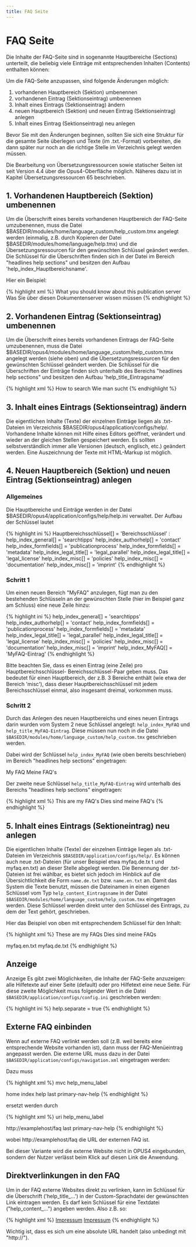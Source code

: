 ```yaml
---
title: FAQ Seite
---
```


# FAQ Seite

Die Inhalte der FAQ-Seite sind in sogenannte Hauptbereiche (Sections) unterteilt, die beliebig viele
Einträge mit entsprechenden Inhalten (Contents) enthalten können:

Um die FAQ-Seite anzupassen, sind folgende Änderungen möglich:

1. vorhandenen Hauptbereich (Sektion) umbenennen
2. vorhandenen Eintrag (Sektionseintrag) umbenennen
3. Inhalt eines Eintrags (Sektionseintrag) ändern
4. neuen Hauptbereich (Sektion) und neuen Eintrag (Sektionseintrag) anlegen
5. Inhalt eines Eintrag (Sektionseintrag) neu anlegen

<p class="note">
Bevor Sie mit den Änderungen beginnen, sollten Sie sich eine Struktur für die gesamte Seite
überlegen und Texte (im .txt.-Format) vorbereiten, die dann später nur noch an die richtige Stelle im
Verzeichnis gelegt werden müssen.
</p>

<p class="note">
Die Bearbeitung von Übersetzungsressourcen sowie statischer Seiten ist seit Version 4.4 über
die Opus4-Oberfläche möglich. Näheres dazu ist in Kapitel Übersetzungsressourcen 65
beschrieben.
</p>

## 1. Vorhandenen Hauptbereich (Sektion) umbenennen

Um die Überschrift eines bereits vorhandenen Hauptbereich der FAQ-Seite umzubenennen, muss die
Datei $BASEDIR/modules/home/language_custom/help_custom.tmx angelegt werden
(einmalig, z.B. durch Kopieren der Datei $BASEDIR/modules/home/language/help.tmx) und die
Übersetzungsressourcen für den
gewünschten Schlüssel geändert werden. Die Schlüssel für die Überschriften finden sich in der Datei
im Bereich "headlines help sections" und besitzen den Aufbau 'help_index_Hauptbereichsname'.

Hier ein Beispiel:

{% highlight xml %}
<tu tuid="help_index_general">
  <tuv xml:lang="en">
    <seg>What you should know about this publication server</seg>
  </tuv>
  <tuv xml:lang="de">
    <seg>Was Sie über diesen Dokumentenserver wissen müssen</seg>
  </tuv>
</tu>
{% endhighlight %}

## 2. Vorhandenen Eintrag (Sektionseintrag) umbenennen

Um die Überschrift eines bereits vorhandenen Eintrags der FAQ-Seite umzubenennen, muss die
Datei $BASEDIR/opus4/modules/home/language_custom/help_custom.tmx angelegt werden
(siehe oben) und die Übersetzungsressourcen für den gewünschten Schlüssel geändert werden. Die
Schlüssel für die Überschriften der Einträge finden sich unterhalb des Bereichs "headlines help
sections" und besitzen den Aufbau 'help_title_Eintragsname'

{% highlight xml %}
<tu tuid="help_title_searchtipps">
  <tuv xml:lang="en">
    <seg>How to search</seg>
  </tuv>
  <tuv xml:lang="de">
    <seg>Wie man sucht</seg>
  </tuv>
</tu>
{% endhighlight %}

## 3. Inhalt eines Eintrags (Sektionseintrag) ändern

Die eigentlichen Inhalte (Texte) der einzelnen Einträge liegen als .txt-Dateien im Verzeichnis
$BASEDIR/opus4/application/configs/help/. Vorhandene Inhalte können mit Hilfe eines Editors
geöffnet, verändert und wieder an der gleichen Stellen gespeichert werden. Es sollten
selbstverständlich immer alle Versionen (deutsch, englisch, etc.) geändert werden. Eine
Auszeichnung der Texte mit HTML-Markup ist möglich.

## 4. Neuen Hauptbereich (Sektion) und neuen Eintrag (Sektionseintrag) anlegen

### Allgemeines

Die Hauptbereiche und Einträge werden in der Datei
$BASEDIR/opus4/application/configs/help/help.ini verwaltet. Der Aufbau der Schlüssel lautet

{% highlight ini %}
Hauptbereichsschlüssel[] = 'Bereichsschlüssel' :
help_index_general[] = 'searchtipps'
help_index_authorhelp[] = 'contact'
help_index_formfields[] = 'publicationprocess'
help_index_formfields[] = 'metadata'
help_index_legal_title[] = 'legal_parallel'
help_index_legal_title[] = 'legal_license'
help_index_misc[] = 'policies'
help_index_misc[] = 'documentation'
help_index_misc[] = 'imprint'
{% endhighlight %}

### Schritt 1

Um einen neuen Bereich "MyFAQ" anzulegen, fügt man zu den bestehenden Schlüsseln an der
gewünschten Stelle (hier im Beispiel ganz am Schluss) eine neue Zeile hinzu:

{% highlight ini %}
help_index_general[] = 'searchtipps'
help_index_authorhelp[] = 'contact'
help_index_formfields[] = 'publicationprocess'
help_index_formfields[] = 'metadata'
help_index_legal_title[] = 'legal_parallel'
help_index_legal_title[] = 'legal_license'
help_index_misc[] = 'policies'
help_index_misc[] = 'documentation'
help_index_misc[] = 'imprint'
help_index_MyFAQ[] = 'MyFAQ-Eintrag'
{% endhighlight %}

Bitte beachten Sie, dass es einen Eintrag (eine Zeile) pro Hauptbereichsschlüssel-
Bereichsschlüssel-Paar geben muss. Das bedeutet für einen Hauptbereich, der z.B. 3 Bereiche
enthält (wie etwa der Bereich 'misc'), dass dieser Hauptbereichsschlüssel mit jedem
Bereichsschlüssel einmal, also insgesamt dreimal, vorkommen muss.

### Schritt 2

Durch das Anlegen des neuen Hauptbereichs und eines neuen Eintrags darin wurden vom System 2
neue Schlüssel angelegt: `help_index_MyFAQ` und `help_title_MyFAQ-Eintrag`. Diese müssen nun
noch in die Datei `$BASEDIR/modules/home/language_custom/help_custom.tmx`
geschrieben werden.

Dabei wird der Schlüssel `help_index_MyFAQ` (wie oben bereits beschrieben) im Bereich "headlines
help sections" eingetragen:

<tu tuid="help_index_MyFAQ">
  <tuv xml:lang="en">
    <seg>My FAQ</seg>
  </tuv>
  <tuv xml:lang="de">
    <seg>Meine FAQ's</seg>
  </tuv>
</tu>

Der zweite neue Schlüssel `help_title_MyFAQ-Eintrag` wird unterhalb des Bereichs "headlines help
sections" eingetragen:

{% highlight xml %}
<tu tuid="help_title_MyFAQ-Eintrag">
  <tuv xml:lang="en">
    <seg>This are my FAQ's</seg>
  </tuv>
  <tuv xml:lang="de">
    <seg>Dies sind meine FAQ's</seg>
  </tuv>
</tu>
{% endhighlight %}

## 5. Inhalt eines Eintrags (Sektioneintrag) neu anlegen

Die eigentlichen Inhalte (Texte) der einzelnen Einträge liegen als .txt-Dateien im Verzeichnis
`$BASEDIR/application/configs/help/`. Es können auch neue .txt-Dateien (für unser Beispiel
etwa myfaq.de.tx t und myfaq.en.txt) an dieser Stelle abgelegt werden. Die Benennung der .txt-
Dateien ist frei wählbar, es bietet sich jedoch im Hinblick auf die Übersichtlichkeit die Form
`name.de.txt` bzw. `name.en.txt` an. Damit das System die Texte benutzt, müssen die Dateinamen in
einen eigenen Schlüssel vom Typ `help_content_Eintragsname` in der Datei
`$BASEDIR/modules/home/language_custom/help_custom.tmx` eingetragen
werden.
Diese Schlüssel werden direkt unter den Schlüssel des Eintrags, zu dem der Text gehört,
geschrieben.

Hier das Beispiel von oben mit entsprechendem Schlüssel für den Inhalt:

{% highlight xml %}
<tu tuid="help_title_MyFAQ-Eintrag">
  <tuv xml:lang="en">
    <seg>These are my FAQs</seg>
  </tuv>
  <tuv xml:lang="de">
    <seg>Dies sind meine FAQs</seg>
  </tuv>
</tu>

<tu tuid="help_content_MyFAQ-Eintrag">
  <tuv xml:lang="en">
    <seg>myfaq.en.txt</seg>
  </tuv>
  <tuv xml:lang="de">
    <seg>myfaq.de.txt</seg>
  </tuv>
</tu>
{% endhighlight %}

## Anzeige

Anzeige
Es gibt zwei Möglichkeiten, die Inhalte der FAQ-Seite anzuzeigen: alle Hilfetexte auf einer Seite
(default) oder pro Hilfetext eine neue Seite. Für diese zweite Möglichkeit muss folgender Wert in die
Datei `$BASEDIR/application/configs/config.ini` geschrieben werden:

{% highlight ini %}
help.separate = true
{% endhighlight %}

## Externe FAQ einbinden

Wenn auf externe FAQ verlinkt werden soll (z.B. weil bereits eine entsprechende Website vorhanden
ist), dann muss der FAQ-Menüeintrag angepasst werden. Die externe URL muss dazu in der Datei
`$BASEDIR/application/configs/navigation.xml` eingetragen werden:

Dazu muss

{% highlight xml %}
<help>
  <type>mvc</type>
  <label>help_menu_label</label>
  <title>help_menu_label</title>
  <module>home</module>
  <controller>index</controller>
  <action>help</action>
  <class>last</class>
  <id>primary-nav-help</id>
</help>
{% endhighlight %}

ersetzt werden durch

{% highlight xml %}
<help>
  <type>uri</type>
  <label>help_menu_label</label>
  <title>help_menu_label</title>
  <uri>http://examplehost/faq</uri>
  <class>last</class>
  <id>primary-nav-help</id>
</help>
{% endhighlight %}

wobei http://examplehost/faq die URL der externen FAQ ist.

<p class="note">
Bei dieser Variante wird die externe Website nicht in OPUS4 eingebunden, sondern der Nutzer
verlässt beim Klick auf diesen Link die Anwendung.
</p>

## Direktverlinkungen in den FAQ

Um in der FAQ externe Websites direkt zu verlinken, kann im Schlüssel für die Überschrift
('help_title_...') in der Custom-Sprachdatei der gewünschten Link eintragen werden. Es darf kein
Schlüssel für eine Textdatei ("help_content_...") angeben werden. Also z.B. so:

{% highlight xml %}
<tu tuid="help_title_imprint">
  <tuv xml:lang="en">
    <seg><a href="http://www.example.org" target="_blank">Impressum</a></seg>
  </tuv>
  <tuv xml:lang="de">
    <seg><a href="http://www.example.org" target="_blank">Impressum</a></seg>
  </tuv>
</tu>
{% endhighlight %}

<p class="warning">
Wichtig ist, dass es sich um eine absolute URL handelt (also unbedingt mit "http://").
</p>


